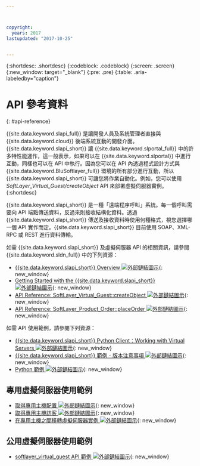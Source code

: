```yaml
---



copyright:
  years: 2017
lastupdated: "2017-10-25"


---
```


{:shortdesc: .shortdesc}
{:codeblock: .codeblock}
{:screen: .screen}
{:new_window: target="_blank"}
{:pre: .pre}
{:table: .aria-labeledby="caption"}

# API 參考資料
{: #api-reference} 

{{site.data.keyword.slapi_full}} 是讓開發人員及系統管理者直接與 {{site.data.keyword.cloud}} 後端系統互動的開發介面。{{site.data.keyword.slapi_short}} 讓 {{site.data.keyword.slportal_full}} 中的許多特性能運作，這一般表示，如果可以在 {{site.data.keyword.slportal}} 中進行互動，同樣也可以在 API 中執行。因為您可以在 API 內透過程式設計方式與 {{site.data.keyword.BluSoftlayer_full}} 環境的所有部分進行互動，所以 {{site.data.keyword.slapi_short}} 可讓您將作業自動化。例如，您可以使用 *SoftLayer_Virtual_Guest/createObject* API 來部署虛擬伺服器實例。
{:shortdesc}

{{site.data.keyword.slapi_short}} 是一種「遠端程序呼叫」系統。每一個呼叫需要向 API 端點傳送資料，反過來則接收結構化資料。透過 {{site.data.keyword.slapi_short}} 傳送及接收資料時使用何種格式，視您選擇哪一個 API 實作而定。{{site.data.keyword.slapi_short}} 目前使用 SOAP、XML-RPC 或 REST 進行資料傳輸。

如需 {{site.data.keyword.slapi_short}} 及虛擬伺服器 API 的相關資訊，請參閱 {{site.data.keyword.sldn_full}} 中的下列資源：
* [{{site.data.keyword.slapi_short}} Overview ![外部鏈結圖示](../icons/launch-glyph.svg "外部鏈結圖示")](https://sldn.softlayer.com/article/softlayer-api-overview){: new_window} 
* [Getting Started with the {{site.data.keyword.slapi_short}} ![外部鏈結圖示](../icons/launch-glyph.svg "外部鏈結圖示")](http://sldn.softlayer.com/article/getting-started){: new_window}
* [API Reference: SoftLayer_Virtual_Guest::createObject ![外部鏈結圖示](../icons/launch-glyph.svg "外部鏈結圖示")](http://sldn.softlayer.com/reference/services/softlayer_virtual_guest/createobject){: new_window}
* [API Reference: SoftLayer_Product_Order::placeOrder ![外部鏈結圖示](../icons/launch-glyph.svg "外部鏈結圖示")](http://sldn.softlayer.com/reference/services/SoftLayer_Product_Order/placeOrder){: new_window}

如需 API 使用範例，請參閱下列資源：
* [{{site.data.keyword.slapi_short}} Python Client：Working with Virtual Servers ![外部鏈結圖示](../icons/launch-glyph.svg "外部鏈結圖示")](http://softlayer-python.readthedocs.io/en/latest/cli/vs.html){: new_window}
* [{{site.data.keyword.slapi_short}} 範例 - 版本注意事項 ![外部鏈結圖示](../icons/launch-glyph.svg "外部鏈結圖示")](https://softlayer.github.io/){: new_window}
* [Python 範例 ![外部鏈結圖示](../icons/launch-glyph.svg "外部鏈結圖示")](https://softlayer.github.io/python/){: new_window}

## 專用虛擬伺服器使用範例
* [取得專用主機配置 ![外部鏈結圖示](../icons/launch-glyph.svg "外部鏈結圖示")](https://softlayer.github.io/python/getdedihostallocation/){: new_window}
* [取得專用主機訪客 ![外部鏈結圖示](../icons/launch-glyph.svg "外部鏈結圖示")](https://softlayer.github.io/python/getdedicatedhostguests/){: new_window}
* [在專用主機之間移轉虛擬伺服器實例 ![外部鏈結圖示](../icons/launch-glyph.svg "外部鏈結圖示")](https://softlayer.github.io/python/migratededicatedinstance/){: new_window}

## 公用虛擬伺服器使用範例
* [softlayer_virtual_guest API 範例 ![外部鏈結圖示](../icons/launch-glyph.svg "外部鏈結圖示")](https://softlayer.github.io/classes/softlayer_virtual_guest/){: new_window}
